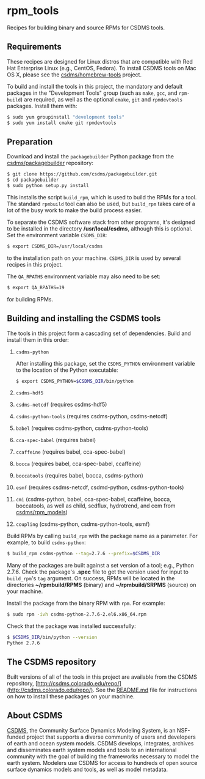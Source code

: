 rpm_tools
=========

Recipes for building binary and source RPMs for CSDMS tools.

## Requirements

These recipes are designed for Linux distros 
that are compatible with
Red Hat Enterprise Linux (e.g., CentOS, Fedora). 
To install CSDMS tools on Mac OS X, 
please see the [csdms/homebrew-tools](https://github.com/csdms/homebrew-tools) 
project.

To build and install the tools in this project,
the mandatory and default packages in the 
"Development Tools" group (such as `make`, `gcc`, and `rpm-build`) 
are required,
as well as the optional `cmake`, `git` and `rpmdevtools` packages.
Install them with:
```bash
$ sudo yum groupinstall "development tools"
$ sudo yum install cmake git rpmdevtools
```

## Preparation

Download and install the `packagebuilder` Python package from the
[csdms/packagebuilder](https://github.com/csdms/packagebuilder)
repository:
```bash
$ git clone https://github.com/csdms/packagebuilder.git
$ cd packagebuilder
$ sudo python setup.py install
```
This installs the script `build_rpm`,
which is used to build the RPMs for a tool.
The standard `rpmbuild` tool can also be used,
but `build_rpm` takes care of a lot of the busy work
to make the build process easier.

To separate the CSDMS software stack from other programs,
it's designed to be installed 
in the directory **/usr/local/csdms**,
although this is optional.
Set the environment variable `CSDMS_DIR`:
```bash
$ export CSDMS_DIR=/usr/local/csdms
```
to the installation path on your machine.
`CSDMS_DIR` is used by several recipes in this project.

The `QA_RPATHS` environment variable may also need to be set:
```bash
$ export QA_RPATHS=19
```
for building RPMs.

## Building and installing the CSDMS tools

The tools in this project form a cascading set of dependencies.
Build and install them in this order:

1. `csdms-python`

   After installing this package, set the `CSDMS_PYTHON` environment variable to the location of the Python executable:
   ```bash
   $ export CSDMS_PYTHON=$CSDMS_DIR/bin/python
   ```

1. `csdms-hdf5`
1. `csdms-netcdf` (requires csdms-hdf5)
1. `csdms-python-tools` (requires csdms-python, csdms-netcdf)
1. `babel` (requires csdms-python, csdms-python-tools)
1. `cca-spec-babel` (requires babel)
1. `ccaffeine` (requires babel, cca-spec-babel)
1. `bocca` (requires babel, cca-spec-babel, ccaffeine)
1. `boccatools` (requires babel, bocca, csdms-python)
1. `esmf` (requires csdms-netcdf, csdmd-python, csdms-python-tools)
1. `cmi` (csdms-python, babel, cca-spec-babel, ccaffeine, bocca, boccatools, as well as child, sedflux, hydrotrend, and cem from [csdms/rpm_models](https://github.com/csdms/rpm_models))
1. `coupling` (csdms-python, csdms-python-tools, esmf)

Build RPMs by
calling `build_rpm` with the package name as a parameter.
For example, to build `csdms-python`:
```bash
$ build_rpm csdms-python --tag=2.7.6 --prefix=$CSDMS_DIR
```
Many of the packages are built against a set version of a tool;
e.g., Python 2.7.6.
Check the package's **.spec** file to get the version
used for input to `build_rpm`'s `tag` argument.
On success,
RPMs will be located in the directories
**~/rpmbuild/RPMS** (binary) and
**~/rpmbuild/SRPMS** (source)
on your machine.

Install the package from the binary RPM with `rpm`.
For example:
```bash
$ sudo rpm -ivh csdms-python-2.7.6-2.el6.x86_64.rpm
```

Check that the package was installed successfully:
```bash
$ $CSDMS_DIR/bin/python --version
Python 2.7.6
```

## The CSDMS repository

Built versions of all of the tools in this project are available 
from the CSDMS repository, 
[http://csdms.colorado.edu/repo/](http://csdms.colorado.edu/repo/).
See the [README.md](http://csdms.colorado.edu/repo/README.md) file
for instructions on how to install these packages 
on your machine.

## About CSDMS

[CSDMS](http://csdms.colorado.edu/wiki/Main_Page),
the Community Surface Dynamics Modeling System,
is an NSF-funded project that supports a diverse community
of users and developers
of earth and ocean system models. 
CSDMS develops, integrates, archives and disseminates
earth system models and tools to an international community
with the goal of building the frameworks necessary
to model the earth system.
Modelers use CSDMS for access
to hundreds of open source surface dynamics models and tools,
as well as model metadata.
